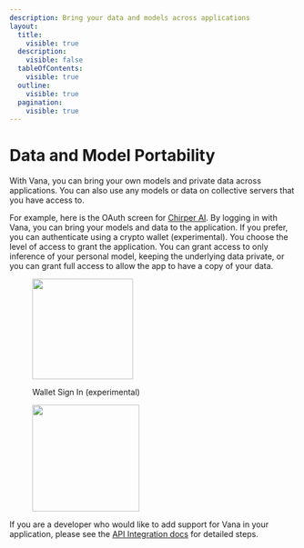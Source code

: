```yaml
---
description: Bring your data and models across applications
layout:
  title:
    visible: true
  description:
    visible: false
  tableOfContents:
    visible: true
  outline:
    visible: true
  pagination:
    visible: true
---
```


# Data and Model Portability

With Vana, you can bring your own models and private data across applications. You can also use any models or data on collective servers that you have access to.

For example, here is the OAuth screen for [Chirper AI](https://chirper.ai/). By logging in with Vana, you can bring your models and data to the application. If you prefer, you can authenticate using a crypto wallet (experimental). You choose the level of access to grant the application. You can grant access to only inference of your personal model, keeping the underlying data private, or you can grant full access to allow the app to have a copy of your data.

<figure><img src="../../../.gitbook/assets/1.png" alt="" width="177"><figcaption><p>Wallet Sign In (experimental)</p></figcaption></figure>

<figure><img src="../../../.gitbook/assets/2.png" alt="" width="188"><figcaption></figcaption></figure>

If you are a developer who would like to add support for Vana in your application, please see the [API Integration docs](https://docs.vana.org/api) for detailed steps.

[\
](https://docs.vana.com/network/on-chain-incentives/model-specific-tokens)
